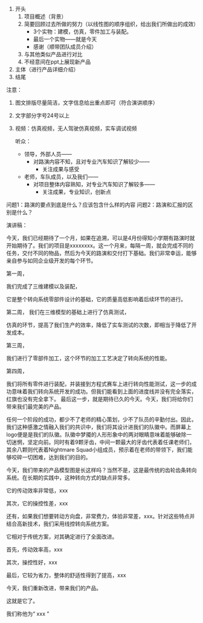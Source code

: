 
1. 开头
	1. 项目概述（背景）
	2. 简要回顾过去所做的努力（以线性图的顺序组织，给出我们所做出的成效）
		- 3个实物：建模，仿真，零件加工与装配。
		- 最后一个实物——就是今天
		- 感谢（顺带团队成员介绍）
	3. 与其他类似产品进行对比
	4. 不经意间在ppt上展现新产品
3. 主体（进行产品详细介绍）
4. 结尾

注意：
1. 图文排版尽量简洁，文字信息给出重点即可（符合演讲顺序）
2. 文字部分字号24号以上
3. 视频：仿真视频，无人驾驶仿真视频，实车调试视频

	听众：
	- 领导，外部人员——
		- 对路演内容不知，且对专业汽车知识了解较少——
			- 关注成果与感受
	- 老师，车队成员，以及我们——
		- 对项目整体内容熟知，对专业汽车知识了解较多——
			- 关注成果，专业知识，创新点

问题1：路演的要点到底是什么？应该包含什么样的内容
问题2：路演和汇报的区别是什么？


演讲稿：

今天，我们已经期待了一个月，如果在追溯，可以是4月份得知小学期有路演时就开始期待了。我们的项目是xxxxxxxx。这一个月来，每隔一周，就会完成不同的任务，交付不同的物品，然后为今天的路演和交付打下基础。我们非常幸运，能够亲自参与如同企业级开发的每个环节。

第一周，

我们完成了三维建模以及装配，

它是整个转向系统零部件设计的基础，它的质量高低影响着后续环节的进行。

第二周，
我们在三维模型的基础上进行了仿真测试，

仿真的环节，提高了我们生产的效率，降低了实车测试的次数，即相当于降低了开发成本。

第三周，

我们进行了零部件加工，这个环节的加工工艺决定了转向系统的性能。

第四周，

我们将所有零件进行装配，并装接到方程式赛车上进行转向性能测试，这一步的成功意味着我们转向系统开发的成功。但我们能看到上面的进度线并没有完全落实，红旗也没有完全拿下。
最后这一步，就是期待已久的今天。今天，我们将给你们带来我们最完美的产品。

任何一个阶段的成功，都少不了老师的精心策划，少不了队员的辛勤付出。因此，我们这种感激之情融入我们的共识中，我们将其设计进我们的队徽中。而屏幕上logo便是是我们的队徽。队徽中梦魇的人形形象中的两对眼睛意味着能够破除一切迷惘，坚定向前。同时有着9颗牙齿，中间一颗最大的牙齿代表着任课老师们，其余八颗则代表着Nightmare Squad小组成员，预示着在老师的带领下，我们能够咬碎一切困难，达到我们的目的。

今天，我们带来的产品模型图是长这样吗？当然不是，这是最传统的齿轮齿条转向系统。在长期的实践中，这种转向方式的缺点非常多。

它的传动效率非常低，xxx

其次，它的操控性差，xxx

还有，如果我们想要转动方向盘，非常费力，体验非常差，xxx。针对这些特点并结合高新技术，我们采用线控转向系统方案。

它相对于传统方案，对其确定进行了全面改进。

首先，传动效率高，xxx

其次，操控性好，xxx

最后，它较为省力，整体的舒适性得到了提高，xxx

今天，我们重新改进，带来我们的产品。

这就是它了。

我们称他为“ xxx ”






